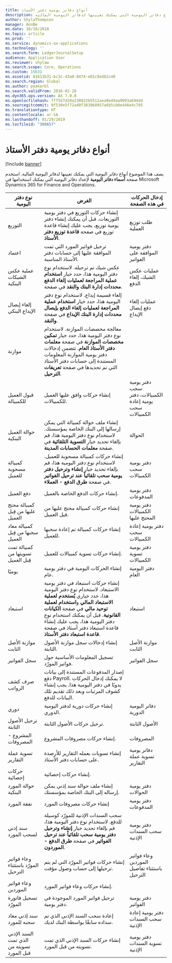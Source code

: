 ```yaml
---
title: أنواع دفاتر يومية دفتر الأستاذ
description: يصف هذا الموضوع أنواع دفاتر اليومية التي يمكنك تعيينها لدفاتر اليومية المالية.
author: ShylaThompson
manager: AnnBe
ms.date: 10/10/2018
ms.topic: article
ms.prod: ''
ms.service: dynamics-ax-applications
ms.technology: ''
ms.search.form: LedgerJournalSetup
audience: Application User
ms.reviewer: shylaw
ms.search.scope: Core, Operations
ms.custom: 15631
ms.assetid: 81613b31-bc3c-43a0-8474-e01c9a482c40
ms.search.region: Global
ms.author: peakerbl
ms.search.validFrom: 2016-02-28
ms.dyn365.ops.version: AX 7.0.0
ms.openlocfilehash: fff557d20a230922b5512aea9e49aa9993a694dd
ms.sourcegitcommit: 0f530e5f72a40f383868957a6b5cb0e446e4c795
ms.translationtype: HT
ms.contentlocale: ar-SA
ms.lasthandoff: 01/29/2019
ms.locfileid: "308657"
---
```

# <a name="ledger-journal-types"></a>أنواع دفاتر يومية دفتر الأستاذ

[!include [banner](../includes/banner.md)]

يصف هذا الموضوع أنواع دفاتر اليومية التي يمكنك تعيينها لدفاتر اليومية المالية. استخدم صفحة **أسماء دفاتر اليومية** لإعداد دفاتر اليومية التي يمكنك استخدامها في Microsoft Dynamics 365 for Finance and Operations.

| نوع دفتر اليومية                      | الغرض                       | إدخال الحركات في هذه الصفحة                                |
|-----------------------------------|-------------------------------|----------------------------------------------------------------|
| التوزيع                        | إنشاء حركات التوزيع في دفتر يومية التوزيعات. قبل أن يمكنك إنشاء دفتر يومية توزيع، يجب عليك إنشاء قاعدة توزيع في صفحة **قاعدة توزيع دفتر الأستاذ**.      | طلب توزيع العملية             |
| اعتماد                          | ترحيل فواتير المورد التي تمت الموافقة عليها إلى حسابات دفتر الأستاذ المناسبة.  | دفتر يومية الموافقة على الفواتير                                       |
| عملية عكس الشيكات البنكية               | عكس شيك تم ترحيله. لاستخدام نوع دفتر اليومية هذا، حدد خيار **استخدام عملية المراجعة لعمليات إلغاء الدفع‬** في صفحة **‎محددات إدارة البنك والنقد**.   | عمليات عكس الشيك، إلغاء الدفع                   |
| إلغاء إيصال الإيداع البنكي    | إلغاء قسيمة إيداع. لاستخدام نوع دفتر اليومية هذا، حدد خيار **‏‫استخدام عملية المراجعة لعمليات إلغاء الدفع بإيصال الإيداع‬‬** في صفحة **‎محددات إدارة البنك والنقد**.   | عمليات إلغاء دفع إيصال الإيداع            |
| موازنة                            | معالجة مخصصات الموازنة. لاستخدام نوع دفتر اليومية هذا، حدد خيار **تمكين مخصصات الموازنة** في صفحة **معلمات دفتر الأستاذ العام**. تتضمن إدخالات دفتر يومية الموازنة المعلومات المستندة إلى حسابات دفتر الأستاذ التي تم تحديدها في صفحة **تعريفات الترحيل**.                                                        |                                                                |
| قبول العميل للكمبيالة  | إنشاء حركات وافق عليها العميل للكمبيالات.             | دفتر يومية سحب الكمبيالات‬، دفتر يومية إعادة سحب الكمبيالات‬ |
| حوالة العميل البنكية          | إنشاء ملف حوالة كمبيالة التي يمكن إرسالها إلى البنك الخاصة بمؤسستك. لاستخدام نوع دفتر اليومية هذا، قم بإلغاء تحديد خيار **التسوية التلقائية** في صفحة **معلمات** **الحسابات المدينة**.            | الحوالة                                                     |
| كمبيالة مسحوبة للعميل    | إنشاء حركات كمبيالة مسحوبة للعميل. لاستخدام نوع دفتر اليومية هذا، قم بإلغاء تحديد خيار **إنشاء وترحيل دفتر يومية سحب تلقائياً عند ترحيل الفواتير** في صفحة **طرق الدفع - العملاء**.   | دفتر يومية سحب الكمبيالات                                  |
| دفع العميل                  | إنشاء حركات الدفع الخاصة بالعميل.                             | دفتر يومية المدفوعات             |
| كمبيالة محتج عليها من قِبل العميل | إنشاء حركات كمبيالة محتج عليها من قبل العميل.                    | دفتر يومية الكمبيالات المحتج عليها                               |
| كمبيالة معاد سحبها من قِبل العميل  | إنشاء حركات كمبيالة تم إعادة سحبها للعميل.                     | دفتر يومية إعادة سحب الكمبيالات                                |
| كمبيالة تمت تسويتها من قِبل العميل  | إنشاء حركات تسوية كمبيالات للعميل.                       | دفتر يومية تسوية الكمبيالات                                |
| يوميًا                             | إنشاء الحركات اليومية في دفتر يومية عام.                          | دفتر اليومية العام                                                |
| استبعاد                       | إنشاء حركات استبعاد في دفتر يومية الاستبعاد. لاستخدام نوع دفتر اليومية هذا، حدد خياري **‏‫يُستخدم لعملية الاستبعاد المالي** و**استخدام لعملية توحيد مالي‬** في صفحة **الكيانات القانونية**. قبل أن يمكنك استخدام نوع دفتر اليومية هذا، يجب عليك إنشاء قاعدة استبعاد دفتر أستاذ في صفحة **قاعدة استبعاد دفتر الأستاذ‬**. | استبعاد                                                    |
| موازنة الأصل الثابت                | إنشاء إدخالات سجل موازنة الأصول الثابتة.                                                                                                                                                                                                                                                                                                                 | موازنة الأصل الثابت                                             |
| سجل الفواتير                  | تسجيل المعلومات الأساسية حول فواتير المورّد.                                                                                                                                                                                                                                                                                                           | سجل الفواتير                                               |
| صرف كشف الرواتب              | إصدار المدفوعات المستندة إلى بيانات دفع Payroll. لا يمكنك إدخال الحركات يدويًا في دفتر اليومية هذا. يجب إنشاء كشوف المرتبات وبعد ذلك تقديم تلك البيانات للدفع.                                                                                                                                                              |                                                                |
| دوري                          | إنشاء حركات دورية لدفتر اليومية الدوري.                                                                                                                                                                                                                                                                                                      | دفاتر اليومية الدورية                                              |
| ترحيل الأصول الثابتة                 | ترحيل حركات الأصول الثابتة.                                                                                                                                                                                                                                                                                                                              | الأصول الثابتة                                                   |
| المشروع - المصروفات                | إنشاء حركات مصروفات المشروع.                                                                                                                                                                                                                                                                                                                        | المصروفات                                                        |
| تسوية عملة التقارير     | إنشاء تسويات بعمله التقارير للأرصدة على حسابات دفتر الأستاذ.               | دفاتر يومية تسوية عملة التقارير                         |
| حركات إحصائية            | إنشاء حركات إحصائية.                                                                                                                                                                                                                                                                                                                            |                                                                |
| حوالة المورد البنكية            | إنشاء ملف حوالة سند إذني يمكن إرساله إلى البنك الخاصة بمؤسستك.                                                                                                                                                                                                                                                                      | دفتر يومية الحوالات                                             |
| نفقة المورد               | إنشاء حركات مصروفات المورد                                                                                                                                                                                                                                                                                                                    | دفتر يومية المدفوعات                                                |
| سند إذني لسحب المورد       | سحب السندات الإذنية للمورّد كوسيلة للدفع. لاستخدام نوع دفتر اليومية هذا، قم بإلغاء تحديد خيار **إنشاء وترحيل دفتر يومية سحب تلقائياً عند ترحيل الفواتير** في صفحة **طرق الدفع - الموردون**.                                                                                                                                          | دفتر يومية سحب السندات الإذنية                                   |
| وعاء فواتير المورّد باستثناء الترحيل | إنشاء حركات فواتير المورّد التي لم يتم ترحيلها إلى حساب وصول مؤقت.                                                                                                                                                                                                                                                             | وعاء فواتير الموردين باستثناء تفاصيل الترحيل                  |
| وعاء فواتير الموردين               | إنشاء حركات وعاء فواتير المورد.                                                                                                                                                                                                                                                                                                                    |                                                                |
| تسجيل فاتورة المورّد          | ترحيل فواتير المورد الموجودة في دفتر يومية.                                                                                                                                                                                                                                                                                                                 | دفتر يومية الفواتير                                                |
| سند إذني معاد سحبه للمورد     | إعادة سحب السند الإذني الذي تم سداده سابقًا بواسطة البنك لديك.                                                                                                                                                                                                                                                                      | دفتر يومية إعادة سحب السندات الإذنية                                 |
| السند الإذني الذي تمت تسويته من قبل المورد     | إنشاء حركات السند الإذني الذي تمت تسويته من قبل المورد.                                                                                                                                                                                                                                                                                                          | دفتر يومية تسوية السندات الإذنية                                 |





